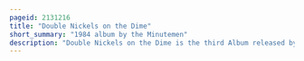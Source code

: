 ```yaml
---
pageid: 2131216
title: "Double Nickels on the Dime"
short_summary: "1984 album by the Minutemen"
description: "Double Nickels on the Dime is the third Album released by american Punk Trio Minutemen in 1984 on the California independent Record Label Sst Records. A double Album containing 45 Songs, Double Nickels on the Dime combines Elements of Punk Rock, Funk, Country, spoken Word and Jazz, and references a Variety of Themes, from the Vietnam War and Racism in America, to working-class Experience and Linguistics."
---
```

